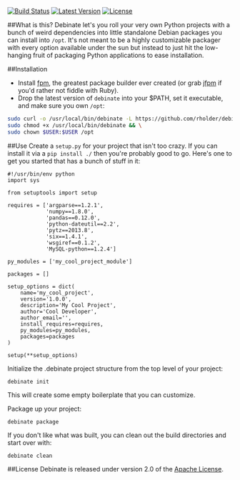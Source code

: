 [![Build Status](http://img.shields.io/travis/rholder/debinate.svg)](https://travis-ci.org/rholder/debinate) [![Latest Version](http://img.shields.io/badge/latest-0.1.4-brightgreen.svg)](https://github.com/rholder/debinate/releases/tag/v0.1.4) [![License](http://img.shields.io/badge/license-apache%202-brightgreen.svg)](https://github.com/rholder/debinate/blob/master/LICENSE)

##What is this?
Debinate let's you roll your very own Python projects with a bunch of weird
dependencies into little standalone Debian packages you can install into `/opt`.
It's not meant to be a highly customizable packager with every option available
under the sun but instead to just hit the low-hanging fruit of packaging Python
applications to ease installation.

##Installation

 * Install [fpm](https://github.com/jordansissel/fpm), the greatest package builder ever created (or grab [jfpm](https://github.com/rholder/jfpm) if you'd rather not fiddle with Ruby).
 * Drop the latest version of `debinate` into your $PATH, set it executable, and make sure you own `/opt`:

```bash
sudo curl -o /usr/local/bin/debinate -L https://github.com/rholder/debinate/releases/download/v0.1.4/debinate && \
sudo chmod +x /usr/local/bin/debinate && \
sudo chown $USER:$USER /opt
```

##Use
Create a `setup.py` for your project that isn't too crazy. If you can install
it via a `pip install ./` then you're probably good to go. Here's one to get
you started that has a bunch of stuff in it:
```
#!/usr/bin/env python
import sys

from setuptools import setup

requires = ['argparse==1.2.1',
            'numpy==1.8.0',
            'pandas==0.12.0',
            'python-dateutil==2.2',
            'pytz==2013.8',
            'six==1.4.1',
            'wsgiref==0.1.2',
            'MySQL-python==1.2.4']

py_modules = ['my_cool_project_module']

packages = []

setup_options = dict(
    name='my_cool_project',
    version='1.0.0',
    description='My Cool Project',
    author='Cool Developer',
    author_email='',
    install_requires=requires,
    py_modules=py_modules,
    packages=packages
)

setup(**setup_options)
```

Initialize the .debinate project structure from the top level of your project:
```
debinate init
```
This will create some empty boilerplate that you can customize.

Package up your project:
```
debinate package
```

If you don't like what was built, you can clean out the build directories and
start over with:
```
debinate clean
```

##License
Debinate is released under version 2.0 of the
[Apache License](http://www.apache.org/licenses/LICENSE-2.0).
